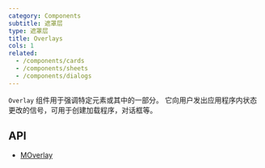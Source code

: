 ```yaml
---
category: Components
subtitle: 遮罩层
type: 遮罩层
title: Overlays
cols: 1
related:
  - /components/cards
  - /components/sheets
  - /components/dialogs
---
```


`Overlay` 组件用于强调特定元素或其中的一部分。 它向用户发出应用程序内状态更改的信号，可用于创建加载程序，对话框等。

## API

- [MOverlay](/api/MOverlay)